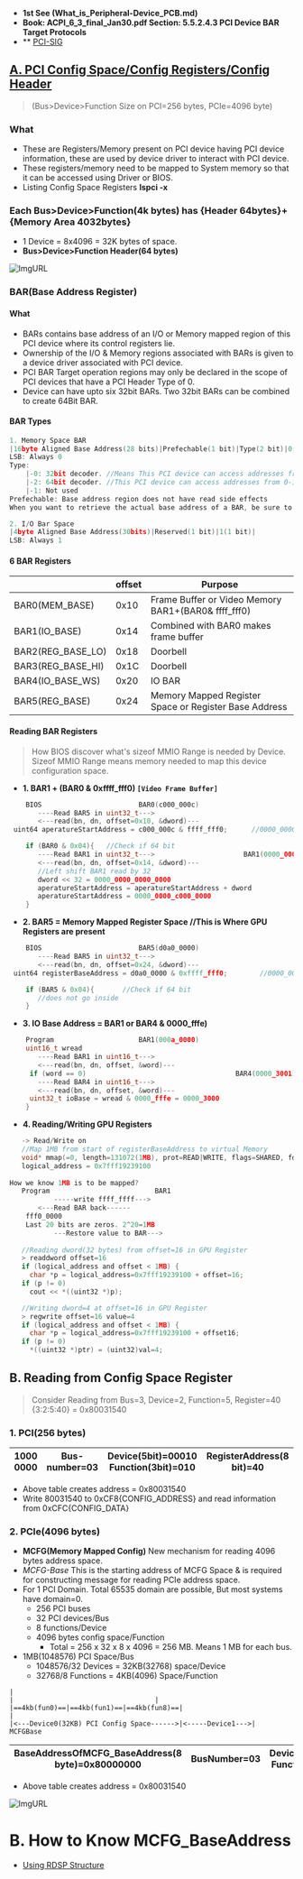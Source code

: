 - **1st See (What_is_Peripheral-Device_PCB.md)**
- **Book: ACPI_6_3_final_Jan30.pdf Section: 5.5.2.4.3 PCI Device BAR Target Protocols**
- ** [PCI-SIG](https://pcisig.com/specifications?field_technology_value%5B%5D=express&speclib=bar)

## [A. PCI Config Space/Config Registers/Config Header](https://wiki.osdev.org/PCI#PCI_Device_Structure)
> (Bus>Device>Function Size on PCI=256 bytes, PCIe=4096 byte)
 ### What
  - These are Registers/Memory present on PCI device having PCI device information, these are used by device driver to interact with PCI device.
  - These registers/memory need to be mapped to System memory so that it can be accessed using Driver or BIOS.
  - Listing Config Space Registers **lspci -x**
### Each Bus>Device>Function(4k bytes) has {Header 64bytes}+{Memory Area 4032bytes}
  - 1 Device = 8x4096 = 32K bytes of space.
  - **Bus>Device>Function Header(64 bytes)**

![ImgURL](https://i.ibb.co/Tt0N7Tq/pci-header.png)

### BAR(Base Address Register)
#### What
  - BARs contains base address of an I/O or Memory mapped region of this PCI device where its control registers lie.
  - Ownership of the I/O & Memory regions associated with BARs is given to a device driver associated with PCI device.
  - PCI BAR Target operation regions may only be declared in the scope of PCI devices that have a PCI Header Type of 0.
  - Device can have upto six 32bit BARs. Two 32bit BARs can be combined to create 64Bit BAR.
#### BAR Types
```c
1. Memory Space BAR
|16byte Aligned Base Address(28 bits)|Prefechable(1 bit)|Type(2 bit)|0(1 bit)|
LSB: Always 0
Type:
	|-0: 32bit decoder.	//Means This PCI device can access addresses from 0-4GB. 2^32 = 4GB. BIOS will mmap this device's Memory(after header) to MMIO_LOW.
	|-2: 64bit decoder.	//This PCI device can access addresses from 0-16ExaBytes. BIOS can allocate space from MMIO_LOW or MMIO_HIGH. In this case next BAR is ganged together.
	|-1: Not used
Prefechable: Base address region does not have read side effects
When you want to retrieve the actual base address of a BAR, be sure to mask the lower bits.

2. I/O Bar Space
|4byte Aligned Base Address(30bits)|Reserved(1 bit)|1(1 bit)|
LSB: Always 1

```
#### 6 BAR Registers

||offset|Purpose|
|---|---|---|
|BAR0(MEM_BASE)|0x10|Frame Buffer or Video Memory BAR1+(BAR0& ffff_fff0)|
|BAR1(IO_BASE)|0x14|Combined with BAR0 makes frame buffer|
|BAR2(REG_BASE_LO)|0x18|Doorbell|
|BAR3(REG_BASE_HI)|0x1C|Doorbell|
|BAR4(IO_BASE_WS)|0x20|IO BAR|
|BAR5(REG_BASE)|0x24|Memory Mapped Register Space or Register Base Address|

#### Reading BAR Registers
> How BIOS discover what's sizeof MMIO Range is needed by Device. Sizeof MMIO Range means memory needed to map this device configuration space.
- **1. BAR1 + (BAR0 & 0xffff_fff0) `[Video Frame Buffer]`**
```c
    BIOS						BAR0(c000_000c)
       ----Read BAR5 in uint32_t--->
       <---read(bn, dn, offset=0x10, &dword)---
 uint64 aperatureStartAddress = c000_000c & ffff_fff0;      //0000_0000_c000_0000

    if (BAR0 & 0x04){   //Check if 64 bit
       ----Read BAR1 in uint32_t--->                      BAR1(0000_0000)
       <---read(bn, dn, offset=0x14, &dword)---
       //Left shift BAR1 read by 32
       dword << 32 = 0000_0000_0000_0000
       aperatureStartAddress = aperatureStartAddress + dword
       aperatureStartAddress = 0000_0000_c000_0000
    }
```

- **2. BAR5 = Memory Mapped Register Space //This is Where GPU Registers are present**
```c
    BIOS						BAR5(d0a0_0000)
       ----Read BAR5 in uint32_t--->
       <---read(bn, dn, offset=0x24, &dword)---
 uint64 registerBaseAddress = d0a0_0000 & 0xffff_fff0;	      //0000_0000_d0a0_0000

    if (BAR5 & 0x04){       //Check if 64 bit
       //does not go inside
    }
```

- **3. IO Base Address = BAR1 or BAR4 & 0000_fffe)**
```c
    Program						BAR1(000a_0000)
    uint16_t wread
       ----Read BAR1 in uint16_t--->
       <---read(bn, dn, offset, &word)---
     if (word == 0)                                     BAR4(0000_3001)
       ----Read BAR4 in uint16_t--->
       <---read(bn, dn, offset, &word)---
     uint32_t ioBase = wread & 0000_fffe = 0000_3000
    }
```

- **4. Reading/Writing GPU Registers**
```c
   -> Read/Write on 
   //Map 1MB from start of registerBaseAddress to virtual Memory
   void* mmap(=0, length=131072(1MB), prot=READ|WRITE, flags=SHARED, fd='/dev/mem', offset=registerBaseAddress=d0a0_0000)
   logical_address = 0x7fff19239100
   
How we know 1MB is to be mapped?
   Program                          BAR1
           -----write ffff_ffff--->
	   <---Read BAR back------
    fff0_0000
    Last 20 bits are zeros. 2^20=1MB
           ---Restore value to BAR--->
	   
   //Reading dword(32 bytes) from offset=16 in GPU Register
   > readdword offset=16
   if (logical_address and offset < 1MB) {
     char *p = logical_address=0x7fff19239100 + offset=16;
   if (p != 0)
     cout << *((uint32 *)p);

   //Writing dword=4 at offset=16 in GPU Register
   > regwrite offset=16 value=4
   if (logical_address and offset < 1MB) {
     char *p = logical_address=0x7fff19239100 + offset16;
   if (p != 0)
     *((uint32 *)ptr) = (uint32)val=4;
```

## B. Reading from Config Space Register
> Consider Reading from Bus=3, Device=2, Function=5, Register=40 {3:2:5:40} = 0x80031540

### 1. PCI(256 bytes)

|1000 0000|Bus-number=03|Device(5bit)=00010 Function(3bit)=010|RegisterAddress(8 bit)=40| 
| --- | --- | --- | --- | 

- Above table creates address = 0x80031540
- Write 80031540 to 0xCF8{CONFIG_ADDRESS} and read information from 0xCFC{CONFIG_DATA}

### 2. PCIe(4096 bytes)
- **MCFG(Memory Mapped Config)** New mechanism for reading 4096 bytes address space.
- *MCFG-Base* This is the starting address of MCFG Space & is required for constructing message for reading PCIe address space.  
- For 1 PCI Domain.          Total 65535 domain are possible, But most systems have domain=0.
  - 256 PCI buses
  - 32 PCI devices/Bus
  - 8 functions/Device
  - 4096 bytes config space/Function
	  - Total = 256 x 32 x 8 x 4096 = 256 MB. Means 1 MB for each bus.
- 1MB(1048576) PCI Space/Bus
	- 1048576/32 Devices = 32KB(32768) space/Device
	- 32768/8 Functions = 4KB(4096) Space/Function
```
|																					|									|
|==4kb(fun0)==|==4kb(fun1)==|==4kb(fun8)==|									|
|<---Device0(32KB) PCI Config Space------>|<-----Device1--->|
MCFGBase
```
		
|BaseAddressOfMCFG_BaseAddress(8 byte)=0x80000000|BusNumber=03|Device(5bit)=00010 Function(3bit)=101|RegisterAddress(12bit)=40 |
| --- | --- | --- | --- |

- Above table creates address = 0x80031540		

![ImgURL](https://i.ibb.co/LSnZW04/mmcfg-space.png)


# B. How to Know MCFG_BaseAddress
- [Using RDSP Structure](RDSP.md)
